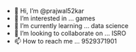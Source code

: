 - 👋 Hi, I’m @prajwal52kar
- 👀 I’m interested in ... games
- 🌱 I’m currently learning ... data science
- 💞️ I’m looking to collaborate on ... ISRO
- 📫 How to reach me ... 9529371901

<!---
prajwal52kar/prajwal52kar is a ✨ special ✨ repository because its `README.md` (this file) appears on your GitHub profile.
You can click the Preview link to take a look at your changes.
--->
